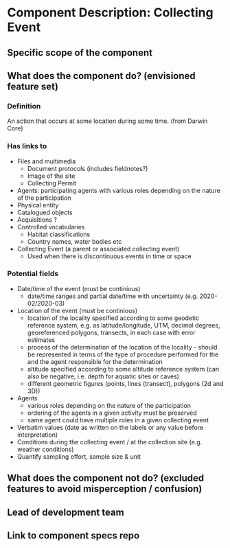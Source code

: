 Component Description: Collecting Event
=======================

## Specific scope of the component

## What does the component do? (envisioned feature set)

### Definition

An action that occurs at some location during some time. (from Darwin Core)

### Has links to
* Files and multimedia
  * Document protocols (includes fieldnotes?) 
  * Image of the site
  * Collecting Permit
* Agents: participating agents with various roles depending on the nature of the participation
* Physical entity
* Catalogued objects
* Acquisitions ?
* Controlled vocabularies
  * Habitat classifications
  * Country names, water bodies etc
* Collecting Event (a parent or associated collecting event)
  * Used when there is discontinuous events in time or space

### Potential fields
* Date/time of the event (must be continious)
  * date/time ranges and partial date/time with uncertainty (e.g. 2020-02/2020-03)
* Location of the event (must be continious)
  * location of the locality specified according to some geodetic reference system, e.g. as latitude/longitude, UTM, decimal degrees, georeferenced polygons, transects, in each case with error estimates
  * process of the determination of the location of the locality - should be represented in terms of the type of procedure performed for the and the agent responsible for the determination
  * altitude specified according to some altitude reference system (can also be negative, i.e. depth for aquatic sites or caves)
  * different geometric figures (points, lines (transect), polygons (2d and 3D))
* Agents
  * various roles depending on the nature of the participation
  * ordering of the agents in a given activity must be preserved
  * same agent could have multiple roles in a given collecting event
* Verbatim values (date as written on the labels or any value before interpretation)
* Conditions during the collecting event / at the collection site (e.g. weather conditions)
* Quantify sampling effort, sample size & unit

## What does the component __not__ do? (excluded features to avoid misperception / confusion)


## Lead of development team


## Link to component specs repo
